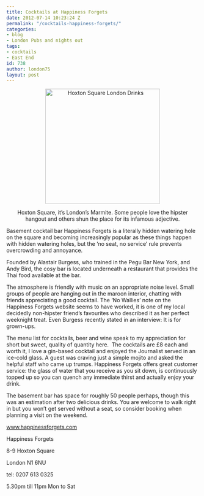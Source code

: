 ```yaml
---
title: Cocktails at Happiness Forgets
date: 2012-07-14 10:23:24 Z
permalink: "/cocktails-happiness-forgets/"
categories:
- blog
- London Pubs and nights out
tags:
- cocktails
- East End
id: 738
author: london75
layout: post
---
```


<p style="text-align: center">
  <a href="/wp-content/uploads/2012/06/Happiness-Forgets.jpg"><img class="size-medium wp-image-741 aligncenter" src="/wp-content/uploads/2012/06/Happiness-Forgets-300x300.jpg" alt="Hoxton Square London Drinks" width="300" height="300" /></a>
</p>

<p style="text-align: center">
  Hoxton Square, it’s London’s Marmite. Some people love the hipster hangout and others shun the place for its infamous adjective.
</p>

Basement cocktail bar Happiness Forgets is a literally hidden watering hole on the square and becoming increasingly popular as these things happen with hidden watering holes, but the ‘no seat, no service’ rule prevents overcrowding and annoyance.

Founded by Alastair Burgess, who trained in the Pegu Bar New York, and Andy Bird, the cosy bar is located underneath a restaurant that provides the Thai food available at the bar.

The atmosphere is friendly with music on an appropriate noise level. Small groups of people are hanging out in the maroon interior, chatting with friends appreciating a good cocktail. The ‘No Wallies’ note on the Happiness Forgets website seems to have worked, it is one of my local decidedly non-hipster friend’s favourites who described it as her perfect weeknight treat. Even Burgess recently stated in an interview: It is for grown-ups.

The menu list for cocktails, beer and wine speak to my appreciation for short but sweet, quality of quantity here.  The cocktails are £8 each and worth it, I love a gin-based cocktail and enjoyed the Journalist served in an ice-cold glass. A guest was craving just a simple mojito and asked the helpful staff who came up trumps. Happiness Forgets offers great customer service: the glass of water that you receive as you sit down, is continuously topped up so you can quench any immediate thirst and actually enjoy your drink.

The basement bar has space for roughly 50 people perhaps, though this was an estimation after two delicious drinks. You are welcome to walk right in but you won’t get served without a seat, so consider booking when planning a visit on the weekend.

www.happinessforgets.com

Happiness Forgets

8-9 Hoxton Square

London N1 6NU

tel: 0207 613 0325

5.30pm till 11pm Mon to Sat
